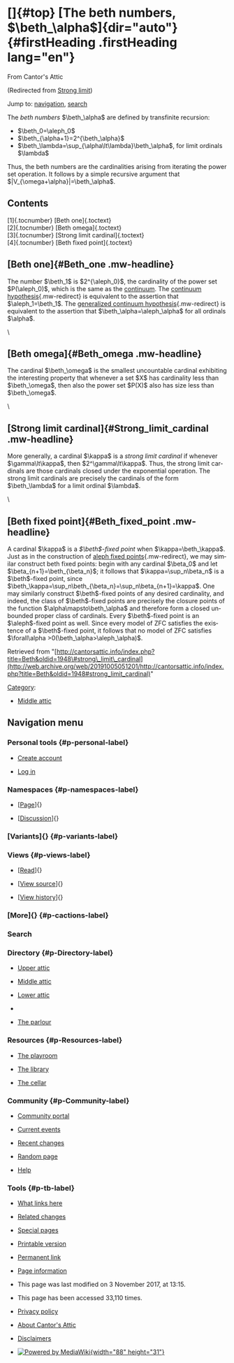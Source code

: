 <div id="mw-page-base" class="noprint">

</div>

<div id="mw-head-base" class="noprint">

</div>

<div id="content" class="mw-body" role="main">

[]{#top}
[The beth numbers, \$\\beth\_\\alpha\$]{dir="auto"} {#firstHeading .firstHeading lang="en"}
===================================================

<div id="bodyContent" class="mw-body-content">

<div id="siteSub">

From Cantor's Attic

</div>

<div id="contentSub">

(Redirected from [Strong
limit](/web/20191005051201/http://cantorsattic.info/index.php?title=Strong_limit&redirect=no "Strong limit"))

</div>

<div id="jump-to-nav" class="mw-jump">

Jump to: [navigation](#mw-navigation), [search](#p-search)

</div>

<div id="mw-content-text" class="mw-content-ltr" lang="en" dir="ltr">

The *beth numbers* \$\\beth\_\\alpha\$ are defined by transfinite
recursion:

-   \$\\beth\_0=\\aleph\_0\$
-   \$\\beth\_{\\alpha+1}=2\^{\\beth\_\\alpha}\$
-   \$\\beth\_\\lambda=\\sup\_{\\alpha\\lt\\lambda}\\beth\_\\alpha\$,
    for limit ordinals \$\\lambda\$

Thus, the beth numbers are the cardinalities arising from iterating the
power set operation. It follows by a simple recursive argument that
\$|V\_{\\omega+\\alpha}|=\\beth\_\\alpha\$.

<div id="toc" class="toc">

<div id="toctitle">

Contents
--------

</div>

-   [[1]{.tocnumber} [Beth one]{.toctext}](#Beth_one)
-   [[2]{.tocnumber} [Beth omega]{.toctext}](#Beth_omega)
-   [[3]{.tocnumber} [Strong limit
    cardinal]{.toctext}](#Strong_limit_cardinal)
-   [[4]{.tocnumber} [Beth fixed point]{.toctext}](#Beth_fixed_point)

</div>

[Beth one]{#Beth_one .mw-headline}
----------------------------------

The number \$\\beth\_1\$ is \$2\^{\\aleph\_0}\$, the cardinality of the
power set \$P(\\aleph\_0)\$, which is the same as the
[continuum](/web/20191005051201/http://cantorsattic.info/Continuum "Continuum").
The [continuum
hypothesis](/web/20191005051201/http://cantorsattic.info/Continuum_hypothesis "Continuum hypothesis"){.mw-redirect}
is equivalent to the assertion that \$\\aleph\_1=\\beth\_1\$. The
[generalized continuum
hypothesis](/web/20191005051201/http://cantorsattic.info/GCH "GCH"){.mw-redirect}
is equivalent to the assertion that \$\\beth\_\\alpha=\\aleph\_\\alpha\$
for all ordinals \$\\alpha\$.

\

[Beth omega]{#Beth_omega .mw-headline}
--------------------------------------

The cardinal \$\\beth\_\\omega\$ is the smallest uncountable cardinal
exhibiting the interesting property that whenever a set \$X\$ has
cardinality less than \$\\beth\_\\omega\$, then also the power set
\$P(X)\$ also has size less than \$\\beth\_\\omega\$.

\

[Strong limit cardinal]{#Strong_limit_cardinal .mw-headline}
------------------------------------------------------------

More generally, a cardinal \$\\kappa\$ is a *strong limit cardinal* if
whenever \$\\gamma\\lt\\kappa\$, then \$2\^\\gamma\\lt\\kappa\$. Thus,
the strong limit cardinals are those cardinals closed under the
exponential operation. The strong limit cardinals are precisely the
cardinals of the form \$\\beth\_\\lambda\$ for a limit ordinal
\$\\lambda\$.

\

[Beth fixed point]{#Beth_fixed_point .mw-headline}
--------------------------------------------------

A cardinal \$\\kappa\$ is a *\$\\beth\$-fixed point* when
\$\\kappa=\\beth\_\\kappa\$. Just as in the construction of [aleph fixed
points](/web/20191005051201/http://cantorsattic.info/Aleph_fixed_point "Aleph fixed point"){.mw-redirect},
we may similar construct beth fixed points: begin with any cardinal
\$\\beta\_0\$ and let \$\\beta\_{n+1}=\\beth\_{\\beta\_n}\$; it follows
that \$\\kappa=\\sup\_n\\beta\_n\$ is a \$\\beth\$-fixed point, since
\$\\beth\_\\kappa=\\sup\_n\\beth\_{\\beta\_n}=\\sup\_n\\beta\_{n+1}=\\kappa\$.
One may similarly construct \$\\beth\$-fixed points of any desired
cardinality, and indeed, the class of \$\\beth\$-fixed points are
precisely the closure points of the function
\$\\alpha\\mapsto\\beth\_\\alpha\$ and therefore form a closed unbounded
proper class of cardinals. Every \$\\beth\$-fixed point is an
\$\\aleph\$-fixed point as well. Since every model of ZFC satisfies the
existence of a \$\\beth\$-fixed point, it follows that no model of ZFC
satisfies \$\\forall\\alpha
&gt;0(\\beth\_\\alpha&gt;\\aleph\_\\alpha)\$.

</div>

<div class="printfooter">

Retrieved from
"[http://cantorsattic.info/index.php?title=Beth&oldid=1948\#strong\_limit\_cardinal](http://web.archive.org/web/20191005051201/http://cantorsattic.info/index.php?title=Beth&oldid=1948#strong_limit_cardinal)"

</div>

<div id="catlinks" class="catlinks">

<div id="mw-normal-catlinks" class="mw-normal-catlinks">

[Category](/web/20191005051201/http://cantorsattic.info/Special:Categories "Special:Categories"):
-   [Middle
    attic](/web/20191005051201/http://cantorsattic.info/Category:Middle_attic "Category:Middle attic")

</div>

</div>

<div class="visualClear">

</div>

</div>

</div>

<div id="mw-navigation">

Navigation menu
---------------

<div id="mw-head">

<div id="p-personal" role="navigation"
aria-labelledby="p-personal-label">

### Personal tools {#p-personal-label}

-   <div id="pt-createaccount">

    </div>

    [Create
    account](/web/20191005051201/http://cantorsattic.info/index.php?title=Special:UserLogin&returnto=Beth&type=signup)
-   <div id="pt-login">

    </div>

    [Log
    in](/web/20191005051201/http://cantorsattic.info/index.php?title=Special:UserLogin&returnto=Beth "You are encouraged to log in; however, it is not mandatory [o]")

</div>

<div id="left-navigation">

<div id="p-namespaces" class="vectorTabs" role="navigation"
aria-labelledby="p-namespaces-label">

### Namespaces {#p-namespaces-label}

-   <div id="ca-nstab-main">

    </div>

    [[Page](/web/20191005051201/http://cantorsattic.info/Beth "View the content page [c]")]{}
-   <div id="ca-talk">

    </div>

    [[Discussion](/web/20191005051201/http://cantorsattic.info/index.php?title=Talk:Beth&action=edit&redlink=1 "Discussion about the content page [t]")]{}

</div>

<div id="p-variants" class="vectorMenu emptyPortlet" role="navigation"
aria-labelledby="p-variants-label">

### [Variants]{}[](#) {#p-variants-label}

<div class="menu">

</div>

</div>

</div>

<div id="right-navigation">

<div id="p-views" class="vectorTabs" role="navigation"
aria-labelledby="p-views-label">

### Views {#p-views-label}

-   <div id="ca-view">

    </div>

    [[Read](/web/20191005051201/http://cantorsattic.info/Beth)]{}
-   <div id="ca-viewsource">

    </div>

    [[View
    source](/web/20191005051201/http://cantorsattic.info/index.php?title=Beth&action=edit "This page is protected.
    You can view its source [e]")]{}
-   <div id="ca-history">

    </div>

    [[View
    history](/web/20191005051201/http://cantorsattic.info/index.php?title=Beth&action=history "Past revisions of this page [h]")]{}

</div>

<div id="p-cactions" class="vectorMenu emptyPortlet" role="navigation"
aria-labelledby="p-cactions-label">

### [More]{}[](#) {#p-cactions-label}

<div class="menu">

</div>

</div>

<div id="p-search" role="search">

### Search

<div id="simpleSearch">

</div>

</div>

</div>

</div>

<div id="mw-panel">

<div id="p-logo" role="banner">

[](/web/20191005051201/http://cantorsattic.info/Cantor%27s_Attic "Visit the main page")

</div>

<div id="p-Directory" class="portal" role="navigation"
aria-labelledby="p-Directory-label">

### Directory {#p-Directory-label}

<div class="body">

-   <div id="n-Upper-attic">

    </div>

    [Upper
    attic](/web/20191005051201/http://cantorsattic.info/Upper_attic)
-   <div id="n-Middle-attic">

    </div>

    [Middle
    attic](/web/20191005051201/http://cantorsattic.info/Middle_attic)
-   <div id="n-Lower-attic">

    </div>

    [Lower
    attic](/web/20191005051201/http://cantorsattic.info/Lower_attic)
-   <div id="n-">

    </div>

    [](INVALID-TITLE)
-   <div id="n-The-parlour">

    </div>

    [The parlour](/web/20191005051201/http://cantorsattic.info/Parlour)

</div>

</div>

<div id="p-Resources" class="portal" role="navigation"
aria-labelledby="p-Resources-label">

### Resources {#p-Resources-label}

<div class="body">

-   <div id="n-The-playroom">

    </div>

    [The
    playroom](/web/20191005051201/http://cantorsattic.info/Playroom)
-   <div id="n-The-library">

    </div>

    [The library](/web/20191005051201/http://cantorsattic.info/Library)
-   <div id="n-The-cellar">

    </div>

    [The cellar](/web/20191005051201/http://cantorsattic.info/Cellar)

</div>

</div>

<div id="p-Community" class="portal" role="navigation"
aria-labelledby="p-Community-label">

### Community {#p-Community-label}

<div class="body">

-   <div id="n-portal">

    </div>

    [Community
    portal](/web/20191005051201/http://cantorsattic.info/Cantor%27s_Attic:Community_portal "About the project, what you can do, where to find things")
-   <div id="n-currentevents">

    </div>

    [Current
    events](/web/20191005051201/http://cantorsattic.info/Cantor%27s_Attic:Current_events "Find background information on current events")
-   <div id="n-recentchanges">

    </div>

    [Recent
    changes](/web/20191005051201/http://cantorsattic.info/Special:RecentChanges "A list of recent changes in the wiki [r]")
-   <div id="n-randompage">

    </div>

    [Random
    page](/web/20191005051201/http://cantorsattic.info/Special:Random "Load a random page [x]")
-   <div id="n-help">

    </div>

    [Help](http://web.archive.org/web/20191005051201/https://www.mediawiki.org/wiki/Special:MyLanguage/Help:Contents "The place to find out")

</div>

</div>

<div id="p-tb" class="portal" role="navigation"
aria-labelledby="p-tb-label">

### Tools {#p-tb-label}

<div class="body">

-   <div id="t-whatlinkshere">

    </div>

    [What links
    here](/web/20191005051201/http://cantorsattic.info/Special:WhatLinksHere/Beth "A list of all wiki pages that link here [j]")
-   <div id="t-recentchangeslinked">

    </div>

    [Related
    changes](/web/20191005051201/http://cantorsattic.info/Special:RecentChangesLinked/Beth "Recent changes in pages linked from this page [k]")
-   <div id="t-specialpages">

    </div>

    [Special
    pages](/web/20191005051201/http://cantorsattic.info/Special:SpecialPages "A list of all special pages [q]")
-   <div id="t-print">

    </div>

    [Printable
    version](/web/20191005051201/http://cantorsattic.info/index.php?title=Beth&printable=yes "Printable version of this page [p]")
-   <div id="t-permalink">

    </div>

    [Permanent
    link](/web/20191005051201/http://cantorsattic.info/index.php?title=Beth&oldid=1948 "Permanent link to this revision of the page")
-   <div id="t-info">

    </div>

    [Page
    information](/web/20191005051201/http://cantorsattic.info/index.php?title=Beth&action=info)

</div>

</div>

</div>

</div>

<div id="footer" role="contentinfo">

-   <div id="footer-info-lastmod">

    </div>

    This page was last modified on 3 November 2017, at 13:15.
-   <div id="footer-info-viewcount">

    </div>

    This page has been accessed 33,110 times.

<!-- -->

-   <div id="footer-places-privacy">

    </div>

    [Privacy
    policy](/web/20191005051201/http://cantorsattic.info/Cantor%27s_Attic:Privacy_policy "Cantor's Attic:Privacy policy")
-   <div id="footer-places-about">

    </div>

    [About Cantor's
    Attic](/web/20191005051201/http://cantorsattic.info/Cantor%27s_Attic:About "Cantor's Attic:About")
-   <div id="footer-places-disclaimer">

    </div>

    [Disclaimers](/web/20191005051201/http://cantorsattic.info/Cantor%27s_Attic:General_disclaimer "Cantor's Attic:General disclaimer")

<!-- -->

-   <div id="footer-poweredbyico">

    </div>

    [![Powered by
    MediaWiki](/web/20191005051201im_/http://cantorsattic.info/resources/assets/poweredby_mediawiki_88x31.png){width="88"
    height="31"}](//web.archive.org/web/20191005051201/http://www.mediawiki.org/)

<div style="clear:both">

</div>

</div>
